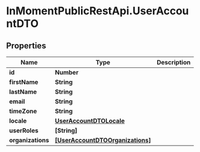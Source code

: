 # InMomentPublicRestApi.UserAccountDTO

## Properties

Name | Type | Description | Notes
------------ | ------------- | ------------- | -------------
**id** | **Number** |  | [optional] 
**firstName** | **String** |  | [optional] 
**lastName** | **String** |  | [optional] 
**email** | **String** |  | [optional] 
**timeZone** | **String** |  | [optional] 
**locale** | [**UserAccountDTOLocale**](UserAccountDTOLocale.md) |  | [optional] 
**userRoles** | **[String]** |  | [optional] 
**organizations** | [**[UserAccountDTOOrganizations]**](UserAccountDTOOrganizations.md) |  | [optional] 


